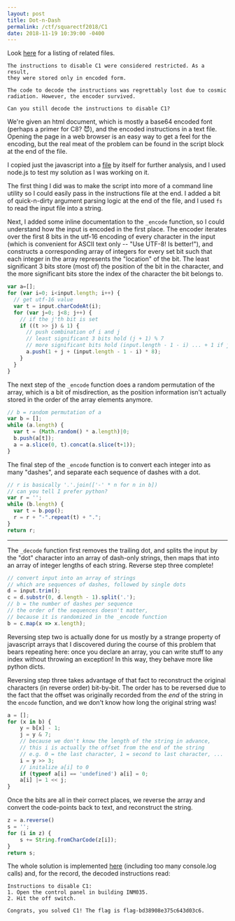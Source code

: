 ```yaml
---
layout: post
title: Dot-n-Dash
permalink: /ctf/squarectf2018/C1
date: 2018-11-19 10:39:00 -0400
---
```


Look [here](/assets/C1_raw.zip) for a listing of related files.

```
The instructions to disable C1 were considered restricted. As a result,
they were stored only in encoded form.

The code to decode the instructions was regrettably lost due to cosmic
radiation. However, the encoder survived.

Can you still decode the instructions to disable C1?
```

We're given an html document, which is mostly a base64 encoded font (perhaps a
primer for C8? 😈), and the encoded instructions in a text file. Opening the
page in a web browser is an easy way to get a feel for the encoding, but the
real meat of the problem can be found in the script block at the end of the
file.

I copied just the javascript into a [file](C1_raw/dot-n-dash.js) by itself for
further analysis, and I used node.js to test my solution as I was working on it.

The first thing I did was to make the script into more of a command line utility
so I could easily pass in the instructions file at the end. I added a bit of
quick-n-dirty argument parsing logic at the end of the file, and I used `fs` to
read the input file into a string.

Next, I added some inline documentation to the `_encode` function, so I could
understand how the input is encoded in the first place. The encoder iterates
over the first 8 bits in the utf-16 encoding of every character in the input
(which is convenient for ASCII text only -- "Use UTF-8! Is better!"),
and constructs a corresponding array of integers for every set bit such that
each integer in the array represents the "location" of the bit. The least
significant 3 bits store (most of) the position of the bit in the character, and
the more significant bits store the index of the character the bit belongs to.

```javascript
var a=[];
for (var i=0; i<input.length; i++) {
  // get utf-16 value
  var t = input.charCodeAt(i);
  for (var j=0; j<8; j++) {
    // if the j'th bit is set
    if ((t >> j) & 1) {
      // push combination of i and j
      // least significant 3 bits hold (j + 1) % 7
      // more significant bits hold (input.length - 1 - i) ... + 1 if j == 7
      a.push(1 + j + (input.length - 1 - i) * 8);
    }
  }
}
```

The next step of the `_encode` function does a random permutation of the array,
which is a bit of misdirection, as the position information isn't actually
stored in the order of the array elements anymore.

```javascript
// b = random permutation of a
var b = [];
while (a.length) {
  var t = (Math.random() * a.length)|0;
  b.push(a[t]);
  a = a.slice(0, t).concat(a.slice(t+1));
}
```

The final step of the `_encode` function is to convert each integer into as many
"dashes", and separate each sequence of dashes with a dot.

```javascript
// r is basically '.'.join(['-' * n for n in b])
// can you tell I prefer python?
var r = '';
while (b.length) {
  var t = b.pop();
  r = r + "-".repeat(t) + ".";
}
return r;
```

--------------------------------------------------------------------------------

The `_decode` function first removes the trailing dot, and splits the input by
the "dot" character into an array of dash-only strings, then maps that into an
array of integer lengths of each string. Reverse step three complete!

```javascript
// convert input into an array of strings
// which are sequences of dashes, followed by single dots
d = input.trim();
c = d.substr(0, d.length - 1).split('.');
// b = the number of dashes per sequence
// the order of the sequences doesn't matter,
// because it is randomized in the _encode function
b = c.map(x => x.length);
```

Reversing step two is actually done for us mostly by a strange property of
javascript arrays that I discovered during the course of this problem that bears
repeating here: once you declare an array, you can write stuff to any index
without throwing an exception! In this way, they behave more like python dicts.

Reversing step three takes advantage of that fact to reconstruct the original
characters (in reverse order) bit-by-bit. The order has to be reversed due to
the fact that the offset was originally recorded from the _end_ of the string
in the `encode` function, and we don't know how long the original string was!

```javascript
a = [];
for (x in b) {
    y = b[x] - 1;
    j = y & 7;
    // because we don't know the length of the string in advance,
    // this i is actually the offset from the end of the string
    // e.g. 0 = the last character, 1 = second to last character, ...
    i = y >> 3;
    // initalize a[i] to 0
    if (typeof a[i] == 'undefined') a[i] = 0;
    a[i] |= 1 << j;
}
```

Once the bits are all in their correct places, we reverse the array and
convert the code-points back to text, and reconstruct the string.

```javascript
z = a.reverse()
s = '';
for (i in z) {
    s += String.fromCharCode(z[i]);
}
return s;
```

The whole solution is implemented [here](C1_raw/dot-n-dash.js) (including too
many console.log calls) and, for the record, the decoded instructions read:

```
Instructions to disable C1:
1. Open the control panel in building INM035.
2. Hit the off switch.

Congrats, you solved C1! The flag is flag-bd38908e375c643d03c6.

```
